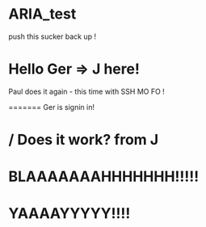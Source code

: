 ARIA_test
=========
push this sucker back up !


Hello Ger => J here!
=======
Paul does it again - this time with SSH MO FO !


=======
Ger is signin in!

/
Does it work? from J
================

BLAAAAAAAHHHHHHH!!!!!
================

YAAAAYYYYY!!!!
================